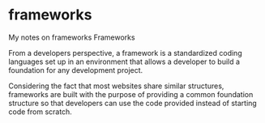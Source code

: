 # frameworks
My notes on frameworks
Frameworks


From a developers perspective, a framework is a standardized coding languages set up in an environment that allows a developer to build a foundation for any development project.


Considering the fact that most websites share similar structures, frameworks are built with the purpose of providing a common foundation structure so that developers can use the code provided instead of starting code from scratch.



